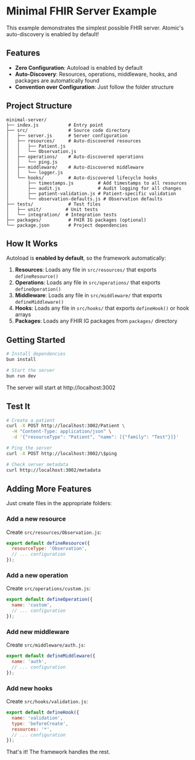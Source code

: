 # Minimal FHIR Server Example

This example demonstrates the simplest possible FHIR server. Atomic's auto-discovery is enabled by default!

## Features

- **Zero Configuration**: Autoload is enabled by default
- **Auto-Discovery**: Resources, operations, middleware, hooks, and packages are automatically found
- **Convention over Configuration**: Just follow the folder structure

## Project Structure

```
minimal-server/
├── index.js           # Entry point
├── src/               # Source code directory
│   ├── server.js      # Server configuration
│   ├── resources/     # Auto-discovered resources
│   │   ├── Patient.js
│   │   └── Observation.js    
│   ├── operations/    # Auto-discovered operations
│   │   └── ping.js       
│   ├── middleware/    # Auto-discovered middleware
│   │   └── logger.js
│   └── hooks/         # Auto-discovered lifecycle hooks
│       ├── timestamps.js         # Add timestamps to all resources
│       ├── audit.js              # Audit logging for all changes
│       ├── patient-validation.js # Patient-specific validation
│       └── observation-defaults.js # Observation defaults
├── tests/             # Test files
│   ├── unit/         # Unit tests
│   └── integration/  # Integration tests
├── packages/          # FHIR IG packages (optional)
└── package.json       # Project dependencies
```

## How It Works

Autoload is **enabled by default**, so the framework automatically:

1. **Resources**: Loads any file in `src/resources/` that exports `defineResource()`
2. **Operations**: Loads any file in `src/operations/` that exports `defineOperation()`
3. **Middleware**: Loads any file in `src/middleware/` that exports `defineMiddleware()`
4. **Hooks**: Loads any file in `src/hooks/` that exports `defineHook()` or hook arrays
5. **Packages**: Loads any FHIR IG packages from `packages/` directory

## Getting Started

```bash
# Install dependencies
bun install

# Start the server
bun run dev
```

The server will start at http://localhost:3002

## Test It

```bash
# Create a patient
curl -X POST http://localhost:3002/Patient \
  -H "Content-Type: application/json" \
  -d '{"resourceType": "Patient", "name": [{"family": "Test"}]}'

# Ping the server
curl -X POST http://localhost:3002/\$ping

# Check server metadata
curl http://localhost:3002/metadata
```

## Adding More Features

Just create files in the appropriate folders:

### Add a new resource
Create `src/resources/Observation.js`:
```javascript
export default defineResource({
  resourceType: 'Observation',
  // ... configuration
});
```

### Add a new operation
Create `src/operations/custom.js`:
```javascript
export default defineOperation({
  name: 'custom',
  // ... configuration
});
```

### Add new middleware
Create `src/middleware/auth.js`:
```javascript
export default defineMiddleware({
  name: 'auth',
  // ... configuration
});
```

### Add new hooks
Create `src/hooks/validation.js`:
```javascript
export default defineHook({
  name: 'validation',
  type: 'beforeCreate',
  resources: '*',
  // ... configuration
});
```

That's it! The framework handles the rest.